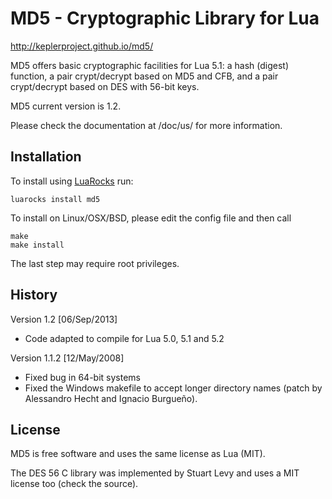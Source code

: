 # MD5 - Cryptographic Library for Lua

http://keplerproject.github.io/md5/

MD5 offers basic cryptographic facilities for Lua 5.1: a hash (digest)
function, a pair crypt/decrypt based on MD5 and CFB, and a pair crypt/decrypt based
on DES with 56-bit keys.

MD5 current version is 1.2.

Please check the documentation at /doc/us/ for more information.

## Installation

To install using [LuaRocks](https://github.com/keplerproject/luarocks) run:

```
luarocks install md5
```

To install on Linux/OSX/BSD, please edit the config file and then call

```
make
make install
```

The last step may require root privileges.

## History

Version 1.2 [06/Sep/2013]

* Code adapted to compile for Lua 5.0, 5.1 and 5.2

Version 1.1.2 [12/May/2008]

* Fixed bug in 64-bit systems
* Fixed the Windows makefile to accept longer directory names
  (patch by Alessandro Hecht and Ignacio Burgueño).


## License

MD5 is free software and uses the same license as Lua (MIT). 

The DES 56 C library was implemented by Stuart Levy and uses a MIT license too (check the source).
